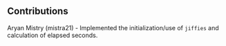 ## Contributions

Aryan Mistry (mistra21) - Implemented the initialization/use of `jiffies` and calculation of elapsed seconds.